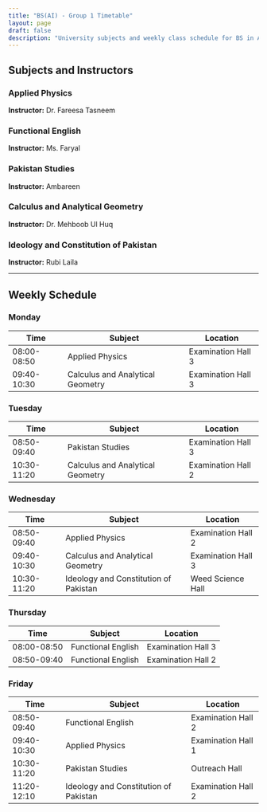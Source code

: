 ```yaml
---
title: "BS(AI) - Group 1 Timetable"
layout: page
draft: false
description: "University subjects and weekly class schedule for BS in Artificial Intelligence, Group 1"
---
```


<link rel="stylesheet" href="/css/subjects.css">

<div class="subjects-page">

## Subjects and Instructors

<div class="subjects-grid">

### Applied Physics
**Instructor:** Dr. Fareesa Tasneem

### Functional English
**Instructor:** Ms. Faryal

### Pakistan Studies
**Instructor:** Ambareen

### Calculus and Analytical Geometry
**Instructor:** Dr. Mehboob Ul Huq

### Ideology and Constitution of Pakistan
**Instructor:** Rubi Laila

</div>

---

## Weekly Schedule

<div class="timetable-container">

### Monday
<div class="day-schedule">

| Time | Subject | Location |
|------|---------|----------|
| 08:00-08:50 | Applied Physics | Examination Hall 3 |
| 09:40-10:30 | Calculus and Analytical Geometry | Examination Hall 3 |

</div>

### Tuesday
<div class="day-schedule">

| Time | Subject | Location |
|------|---------|----------|
| 08:50-09:40 | Pakistan Studies | Examination Hall 3 |
| 10:30-11:20 | Calculus and Analytical Geometry | Examination Hall 2 |

</div>

### Wednesday
<div class="day-schedule">

| Time | Subject | Location |
|------|---------|----------|
| 08:50-09:40 | Applied Physics | Examination Hall 2 |
| 09:40-10:30 | Calculus and Analytical Geometry | Examination Hall 3 |
| 10:30-11:20 | Ideology and Constitution of Pakistan | Weed Science Hall |

</div>

### Thursday
<div class="day-schedule">

| Time | Subject | Location |
|------|---------|----------|
| 08:00-08:50 | Functional English | Examination Hall 3 |
| 08:50-09:40 | Functional English | Examination Hall 2 |

</div>

### Friday
<div class="day-schedule">

| Time | Subject | Location |
|------|---------|----------|
| 08:50-09:40 | Functional English | Examination Hall 2 |
| 09:40-10:30 | Applied Physics | Examination Hall 1 |
| 10:30-11:20 | Pakistan Studies | Outreach Hall |
| 11:20-12:10 | Ideology and Constitution of Pakistan | Examination Hall 2 |

</div>

</div>

</div>
